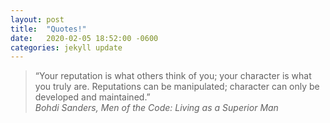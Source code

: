 ```yaml
---
layout: post
title:  "Quotes!"
date:   2020-02-05 18:52:00 -0600
categories: jekyll update
---
```


> “Your reputation is what others think of you; your character is what you truly are. Reputations can be manipulated; character can only be developed and maintained.” <br>
_Bohdi Sanders, Men of the Code: Living as a Superior Man_
